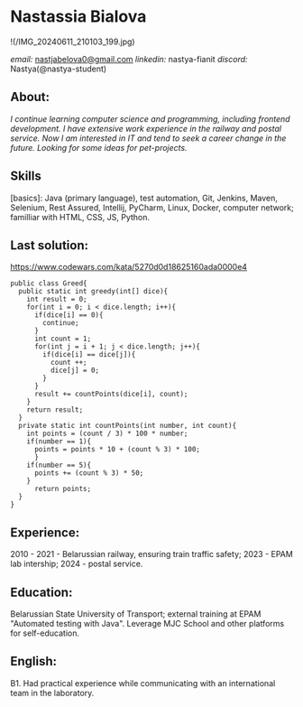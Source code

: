 **<h1>Nastassia Bialova</h1>**

!(/IMG_20240611_210103_199.jpg)

*email:* nastjabelova0@gmail.com
*linkedin:* nastya-fianit
*discord:* Nastya(@nastya-student)

**<h2>About:</h2>** 
*I continue learning computer science and programming, including frontend development.
I have extensive work experience in the railway and postal service. Now I am interested in IT and tend to seek a career change in the future. Looking for some ideas for pet-projects.*

**<h2>Skills</h2>** [basics]: 
Java (primary language), test automation, Git, Jenkins, Maven, Selenium, Rest Assured, Intellij, PyCharm, Linux, Docker, computer network; familliar with HTML, CSS, JS, Python. 

**<h2>Last solution:</h2>**

https://www.codewars.com/kata/5270d0d18625160ada0000e4

```
public class Greed{
  public static int greedy(int[] dice){
    int result = 0;
    for(int i = 0; i < dice.length; i++){
      if(dice[i] == 0){
        continue;
      }
      int count = 1;
      for(int j = i + 1; j < dice.length; j++){
        if(dice[i] == dice[j]){
          count ++;
          dice[j] = 0;
        }
      }
      result += countPoints(dice[i], count);
    }
    return result;
  }
  private static int countPoints(int number, int count){
    int points = (count / 3) * 100 * number;
    if(number == 1){
      points = points * 10 + (count % 3) * 100;
      }
    if(number == 5){
      points += (count % 3) * 50;
    }
      return points;
  }
}
```

**<h2>Experience:</h2>** 
2010 - 2021 - Belarussian railway, ensuring train traffic safety;
2023 - EPAM lab intership;
2024 - postal service.

**<h2>Education:</h2>** 
Belarussian State University of Transport;
external training at EPAM "Automated testing with Java".
Leverage MJC School and other platforms for self-education.

**<h2>English:</h2>** 
B1. Had practical experience while communicating with an international team in the laboratory.